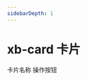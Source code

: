 ```yaml
---
sidebarDepth: 1
---
```


# xb-card 卡片

<xb-card>
  <div>
    <span>卡片名称</span>
    <xb-button type="default">操作按钮</xb-button>
  </div>
</xb-card>
